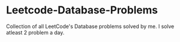 # Leetcode-Database-Problems

Collection of all LeetCode's Database problems solved by me. I solve atleast 2 problem a day.
